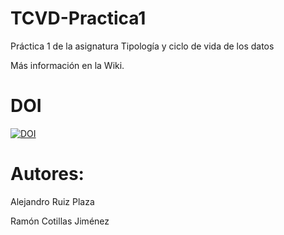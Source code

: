 # TCVD-Practica1
Práctica 1 de la asignatura Tipología y ciclo de vida de los datos

Más información en la Wiki.

# DOI
[![DOI](https://zenodo.org/badge/306145357.svg)](https://zenodo.org/badge/latestdoi/306145357)

# Autores:

Alejandro Ruiz Plaza

Ramón Cotillas Jiménez
